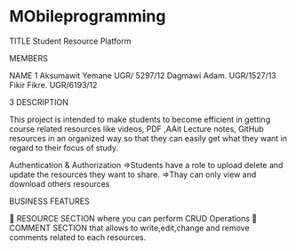 # MObileprogramming
TITLE
Student Resource Platform

MEMBERS

NAME 1
Aksumawit Yemane UGR/ 5297/12
Dagmawi Adam. UGR/1527/13
Fikir Fikre. UGR/6193/12

3
DESCRIPTION

This project is intended to make students to become efficient in
getting course related resources like videos, PDF ,AAit Lecture notes,
GitHub resources in an organized way so that they can easily get what
they want in regard to their focus of study.

Authentication &amp;
Authorization
=&gt;Students have a role to upload delete and update the resources
they want to share.
=&gt;Thay can only view and download others resources



BUSINESS FEATURES

 RESOURCE SECTION where you can perform CRUD Operations
 COMMENT SECTION that allows to write,edit,change and remove
comments related to each resources.
